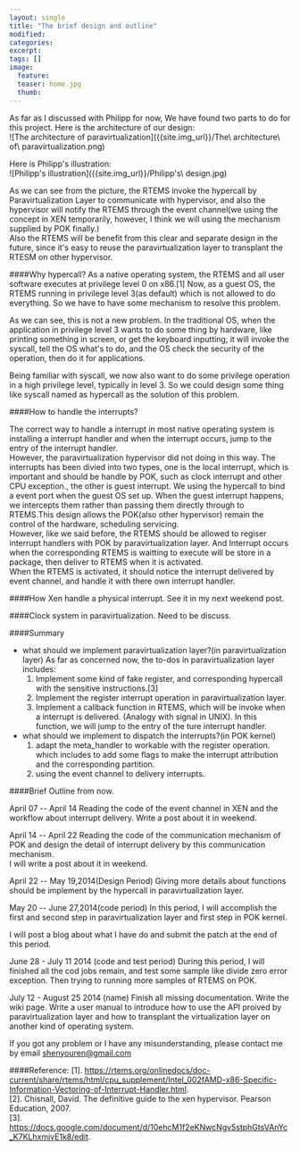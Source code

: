 ```yaml
---
layout: single
title: "The brief design and outline"
modified:
categories: 
excerpt:
tags: []
image:
  feature:
  teaser: home.jpg
  thumb:
---
```

As far as I discussed with Philipp for now, We have found two parts to do for this project.
Here is the architecture of our design:   
![The architecture of paravirtualization]({{site.img_url}}/The\ architecture\ of\ paravirtualization.png)

Here is Philipp's illustration:  
![Philipp's illustration]({{site.img_url}}/Philipp\'s\ design.jpg)

As we can see from the picture, the RTEMS invoke the hypercall by Paravirtualization Layer to communicate with hypervisor, and also the hypervisor will notify the RTEMS through the event channel(we using the concept in XEN temporarily, however, I think we will using the mechanism supplied by POK finally.)  
Also the RTEMS will be benefit from this clear and separate design in the future, since it's easy to reuse the paravirtualization layer to transplant the RTESM on other hypervisor. 


####Why hypercall? 
As a native operating system, the RTEMS and all user software executes at privilege level 0 on x86.[1]
Now, as a guest OS, the RTEMS running in privilege level 3(as default) which is not allowed to do everything. So we have to have some mechanism to resolve this problem.

As we can see, this is not a new problem. In the traditional OS, when the application in privilege level 3 wants to do some thing by hardware, like printing something in screen, or get the keyboard inputting, it will invoke the syscall, tell the OS what's to do, and the OS check the security of the operation, then do it for applications.

Being familiar with syscall, we now also want to do some privilege operation in a high privilege level, typically in level 3. So we could design some thing like syscall named as hypercall as the solution of this problem.

####How to handle the interrupts?

The correct way to handle a interrupt in most native operating system is installing a interrupt handler and when the interrupt occurs, jump to the entry of the interrupt handler.   
However, the paravirtualization hypervisor did not doing in this way. The interrupts has been divied into two types, one is the local interrupt, which is important and should be handle by POK, such as clock interrupt and other CPU exception., the other is guest interrupt. We using the hypercall to bind a event port when the guest OS set up. When the guest interrupt happens, we intercepts them rather than passing them directly through to RTEMS.This design allows the POK(also other hypervisor) remain the control of the hardware, scheduling servicing.   
However, like we said before, the RTEMS should be allowed to regiser interrupt handlers with POK by paravirtualization layer. And Interrupt occurs when the corresponding RTEMS is waitting to execute will be store in a package, then deliver to RTEMS when it is activated.   
When the RTEMS is activated, it should notice the interrupt delivered by event channel, and handle it with there own interrupt handler.

####How Xen handle a physical interrupt.
See it in my next weekend post.

####Clock system in paravirtualization.
Need to be discuss.

####Summary
* what should we implement paravirtualization layer?(in paravirtualization layer)
As far as concerned now, the to-dos in paravirtualization layer includes:
   1. Implement some kind of fake register, and corresponding hypercall with the sensitive instructions.[3]
   2. Implement the register interrupt operation in paravirtualization layer.
   3. Implement a callback function in RTEMS, which will be invoke when a interrupt is delivered. (Analogy with signal in UNIX). In this function, we will jump to the entry of the ture interrupt handler.
* what should we implement to dispatch the interrupts?(in POK kernel)
   1. adapt the meta_handler to workable with the register operation. which includes to add some flags to make the interrupt attribution and the corresponding partition.
   2. using the event channel to delivery interrupts.

####Brief Outline from now.

April 07 -- April 14
Reading the  code of the event channel in XEN and the workflow about interrupt delivery.
Write a post about it in weekend.

April 14 -- April 22
Reading the code of the communication mechanism of POK and design the detail of interrupt delivery by this communication mechanism.   
I will write a post about it in weekend.

April 22 -- May 19,2014(Design Period)
Giving more details about functions should be implement by the hypercall in paravirtualization layer.   
 
May 20 -- June 27,2014(code period)
In this period, I will accomplish the first and second step in paravirtualization layer and first step in POK kernel.   

I will post a blog about what I have do and submit the patch at the end of this period.
 
June 28 - July 11 2014 (code and test period)
During this period, I will finished all the cod jobs remain, and test some sample like divide zero error exception. Then trying to running more samples of RTEMS on POK.
 
July  12 - August 25 2014 (name)
Finish all missing documentation.
Write the wiki page.
Write a user manual to introduce how to use the API proived by paravirtualization layer and how to transplant the virtualization layer on another kind of operating system.

If you got any problem or I have any misunderstanding, please contact me by email <shenyouren@gmail.com>

####Reference:
[1]. <https://rtems.org/onlinedocs/doc-current/share/rtems/html/cpu_supplement/Intel_002fAMD-x86-Specific-Information-Vectoring-of-Interrupt-Handler.html>.   
[2]. Chisnall, David. The definitive guide to the xen hypervisor. Pearson Education, 2007.   
[3]. <https://docs.google.com/document/d/10ehcM1f2eKNwcNgv5stphGtsVAnYc_K7KLhxmjvE1k8/edit>.
